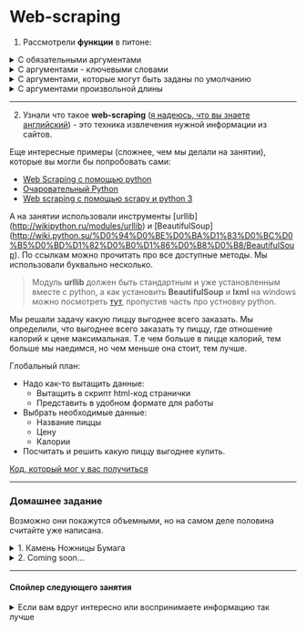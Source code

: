 # Web-scraping

1) Рассмотрели **функции** в питоне:
<details> <summary>С обязательными аргументами </summary>
```python
# Функция, которая принмает 2 аргумента
def foo(name, age):
  print('Hi %s, I know you are %d years old %)' % (name, age))
  

user_name = input('Enter your name: ')
user_age = input('Enter your age: ')

# Именно 2 аргумента мы и должны передать, иначе будет ошибка
foo(user_name, user_age)
```

Функции без аргументов относятся к этому типу, просто обязательных аргументов у них 0.

```python
import random

def foo():
  a = random.random()
  b = 10
  
  if a > b:
    return a
  else:
    return b
  
print(foo())
```

</details>
<details> <summary>С аргументами - ключевыми словами</summary>
Функции с ключевыми словами позволяют при вызове функции передавать параметры в произвольном порядке.

```python
# Функция, которая принмает 2 аргумента, важно заметить что сначала мы передаем Имя, а потом Возраст
def foo(name, age):
  print('Hi %s, I know you are %d years old %)' % (name, age))
  

user_name = input('Enter your name: ')

# Пишем ключевое слово - имя параметра, которое мы объявили в функции, а затем через = передаем значение
foo(age=15, name=user_name)
```
</details>

<details><summary>С аргументами, которые могут быть заданы по умолчанию</summary>
Случаются ситуации, когда в большинстве случаев параметр принимает одно значение, и лишь в некоторых совсем другое.
В этом случае очень удобно использовать аргументы, которые инициализируются в функции, когда параметр не задан.

```python
# В функции два аргумента Имя и Возраст. Возраст инициализируем значением по умолчанию.
# Важно заметить, что если в объявлении функции вы хотите использовать аргументы, которые обязательно
# должны быть переданы, и аргументы, которые проинициализированны значением по умолчанию, то сначала
# указываются аргументы, которые обязательно должны быть переданы, а далее уже со значениями по умолчанию.
def foo(name, age=15):
  print('Hi %s, I know you are %d years old %)' % (name, age))
  

user_name = input('Enter your name: ')
# Так как параметр возраст уже задан в функции, то передав только один аргумент, это не вызовет ошибки
# и переменная возраст проинициализируется значением по умолчанию - 15
foo(user_name)

# Но если нам необходимо другое значение аргумента age в функции, то просто передаем новое значение.
age = imput('Enter your age: ')
foo(name, age)
# Или
foo(name, 145)
```
</details>
<details><summary>С аргументами произвольной длины</summary>
Также бывают ситуации, когда количество аргументов, которые необходимо передать в функцию неизвестно.
Тогда аргументы произвольной длины можно передать через переменную, перед которой ставится *:

```python
# На самом деле в функцию передается кортеж из элементов
def foo(*args):
  #По кортежу мы можем итерироваться, поэтому можно все элементы вывести каждый с новый строки.
  for my_argument in args:
    print(my_argument)


# Вызвать функцию очень просто - достаточно просто передать все параметры, которые вам нужны
foo(1, 3, 4, 'Hey', list('Hello world!'))
# А можно передать просто один
foo(1)
# Или не передавать ничего, но не забывать о таком случае в функции.
foo()
```
</details>

---
2) Узнали что такое **web-scraping** ([я надеюсь, что вы знаете английский](https://en.wikipedia.org/wiki/Web_scraping)) - это техника извлечения нужной информации из сайтов. 
	
Еще интересные примеры (сложнее, чем мы делали на занятии), которые вы могли бы попробовать сами:
- [Web Scraping с помощью python](https://habrahabr.ru/post/280238/)
- [Очаровательный Python](https://www.ibm.com/developerworks/ru/library/l-python-mechanize-beautiful-soup/)
- [Web scraping с помощью scrapy и python 3](https://www.8host.com/blog/web-scraping-s-pomoshhyu-scrapy-i-python-3/)


А на занятии использовали инструменты [urllib] (http://wikipython.ru/modules/urllib) и [BeautifulSoup] (http://wiki.python.su/%D0%94%D0%BE%D0%BA%D1%83%D0%BC%D0%B5%D0%BD%D1%82%D0%B0%D1%86%D0%B8%D0%B8/BeautifulSoup).
По ссылкам можно прочитать про все доступные методы.
Мы использовали буквально несколько.

> Модуль **urllib** должен быть стандартным и уже установленным вместе с python, а как установить **BeautifulSoup** и **lxml** на windows можно посмотреть [тут](https://www.youtube.com/watch?v=2ZEOscf1q4s), пропустив часть про устновку python.


Мы решали задачу какую пиццу выгоднее всего заказать. Мы определили, что выгоднее всего заказать ту пиццу, где отношение калорий к цене максимальная. Т.е чем больше в пицце калорий, тем больше мы наедимся, но чем меньше она стоит, тем лучше.

Глобальный план:
- Надо как-то вытащить данные:
  * Вытащить в скрипт html-код странички
  * Представить в удобном формате для работы
- Выбрать необходимые данные:
  * Название пиццы
  * Цену
  * Калории
- Посчитать и решить какую пиццу выгоднее купить.

[Код, который мог у вас получиться](web_scraping.py)

---
### Домашнее задание

Возможно они покажутся объемными, но на самом деле половина считайте уже написана.
<details><summary>1. Камень Ножницы Бумага</summary>

Все вы, надеюсь, знаете эту игру:
- Камень побеждает Ножницы
- Ножницы побеждают Бумагу
- Бумага побеждает Камень

Необходимо написать программу, которая будет играть с пользователем в эту игру.
Пользователь должен вводить свои ответы: *Stone*, *Paper*, *Scissors* или *Quit* - для выхода из игры, программа должна генерировать рандомный ответ, а вы должны написать небольшой алгоритм, который говорит кто выйграл и запомнить счет.

Также необходимо реализовать функцию - проверку, что пользователь ввел один из ожидаемых ответов.

Примерная структура программы, которая может меняться в ходе вашей реализации:

```python
# Модуль, который можно использовать для рандомной генерации ответов программы
import random

#Возможные варианты можно записать в глобальную отдельную переменную
ANSWERS = ["Stone", "Scissors", 'Papper', 'Quit']
# Stone - камень, Scissors - ножницы, Papper - бумага, Quit - выход

def check_user_input(user_answer):
  ''' Необходимо проверить, что пользователь ввел нужную команду'''
  

def generate_computer_answer():
  '''Сгенерировать ответ компьютера с помощью модуля random'''


def play(user_answer, computer_answer):
  '''Выяснить кто выиграл, если ничья, то всем вернуть 0 баллов, иначе вернуть список, где первый элемент - очко пользователя,
     а второй элемент- очко компьютера.
     К примеру: user_answer = 'Scissors', а computer_answer = 'Papper', то вернуть должны [1, 0]
  '''


user_score = 0
computer_score = 0
user_answer = input("Make a move ") # 'Сделай ход' для пользователя
''' Здесь необходимо написать часть кода так, чтобы игра продолжалась до тех пор, пока пользователь не введет 'Quit'
    При этом счет после каждой игры должен обновляться и выводиться.
'''

```
Документация для модуля [random](https://ps.readthedocs.io/ru/latest/random.html)

</details>

<details><summary>2. Coming soon...</summary>
 Да, выолжим чуууууть позже.
</details>

---
#### Спойлер следующего занятия
<details><summary>Если вам вдруг интересно или воспринимаете информацию так лучше</summary>
- Будем разбирать что такие [клиент-серверные приложения](http://old.mkgt.ru/lib/sp230103/rsoi/intr/M1/p1_5_3.htm).
- И будем учиться работать с [сокетами](https://www.ibm.com/developerworks/ru/library/l-python_part_10/).
- И наконец-то научимся разбираться с [исключениями](https://pythonworld.ru/tipy-dannyx-v-python/isklyucheniya-v-python-konstrukciya-try-except-dlya-obrabotki-isklyuchenij.html).
</details>
